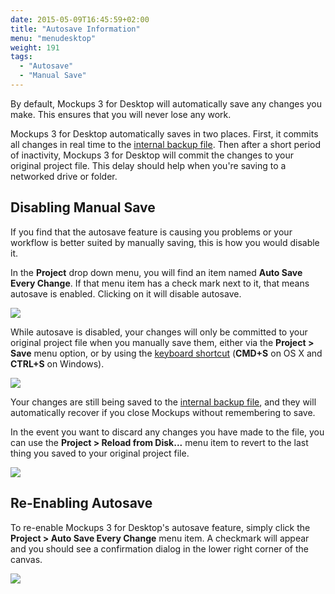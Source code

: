 ```yaml
---
date: 2015-05-09T16:45:59+02:00
title: "Autosave Information"
menu: "menudesktop"
weight: 191
tags:
  - "Autosave"
  - "Manual Save"
---
```


By default, Mockups 3 for Desktop will automatically save any changes you make. This ensures that you will never lose any work.

Mockups 3 for Desktop automatically saves in two places. First, it commits all changes in real time to the [internal backup file](https://support.balsamiq.com/desktop/backup/). Then after a short period of inactivity, Mockups 3 for Desktop will commit the changes to your original project file. This delay should help when you're saving to a networked drive or folder.

## Disabling Manual Save

If you find that the autosave feature is causing you problems or your workflow is better suited by manually saving, this is how you would disable it.

In the **Project** drop down menu, you will find an item named **Auto Save Every Change**. If that menu item has a check mark next to it, that means autosave is enabled. Clicking on it will disable autosave.

![](//media.balsamiq.com/img/support/docs/m4d/b3/autosave-disable.png)

While autosave is disabled, your changes will only be committed to your original project file when you manually save them, either via the **Project > Save** menu option, or by using the [keyboard shortcut](../shortcuts/) (**CMD+S** on OS X and **CTRL+S** on Windows).

![](//media.balsamiq.com/img/support/docs/m4d/b3/autosave-disabled-confirmation.png)

Your changes are still being saved to the [internal backup file](https://support.balsamiq.com/desktop/backup/), and they will automatically recover if you close Mockups without remembering to save.

In the event you want to discard any changes you have made to the file, you can use the **Project > Reload from Disk...** menu item to revert to the last thing you saved to your original project file.

![](//media.balsamiq.com/img/support/docs/m4d/b3/autosave-reload-from-disk.png)

## Re-Enabling Autosave

To re-enable Mockups 3 for Desktop's autosave feature, simply click the **Project > Auto Save Every Change** menu item. A checkmark will appear and you should see a confirmation dialog in the lower right corner of the canvas.

![](//media.balsamiq.com/img/support/docs/m4d/b3/autosave-renabled-confirmation.png)